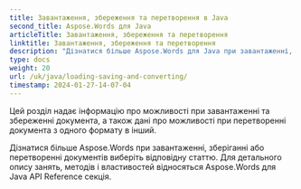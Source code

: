 ```yaml
---
title: Завантаження, збереження та перетворення в Java
second_title: Aspose.Words для Java
articleTitle: Завантаження, збереження та перетворення
linktitle: Завантаження, збереження та перетворення
description: "Дізнатися більше Aspose.Words для Java при завантаженні, зберіганні або перетворенні документів з одного формату в інший."
type: docs
weight: 20
url: /uk/java/loading-saving-and-converting/
timestamp: 2024-01-27-14-07-04
---
```


Цей розділ надає інформацію про можливості при завантаженні та збереженні документа, а також дані про можливості при перетворенні документа з одного формату в інший.

Дізнатися більше Aspose.Words при завантаженні, зберіганні або перетворенні документів виберіть відповідну статтю. Для детального опису занять, методів і властивостей відносяться Aspose.Words для Java API Reference секція.

